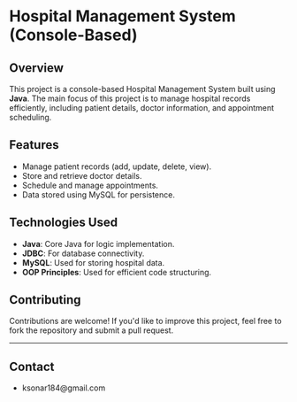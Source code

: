 <h1>Hospital Management System (Console-Based)</h1>
<h2>Overview</h2>
<p>This project is a console-based Hospital Management System built using <b>Java</b>. The main focus of this project is to manage hospital records efficiently, including patient details, doctor information, and appointment scheduling.</p>
<h2>Features</h2>
<ul>
  <li>Manage patient records (add, update, delete, view).</li>
  <li>Store and retrieve doctor details.</li>
  <li>Schedule and manage appointments.</li>
  <li>Data stored using MySQL for persistence.</li>
</ul>
<h2>Technologies Used</h2>
<ul>
  <li><b>Java</b>: Core Java for logic implementation.</li>
  <li><b>JDBC</b>: For database connectivity.</li>
  <li><b>MySQL</b>: Used for storing hospital data.</li>
  <li><b>OOP Principles</b>: Used for efficient code structuring.</li>
</ul>
<h2>Contributing</h2>
<p>Contributions are welcome! If you'd like to improve this project, feel free to fork the repository and submit a pull request.</p>
<hr />
<h2>Contact</h2>
<ul>
  <li>ksonar184@gmail.com</li>
</ul>

